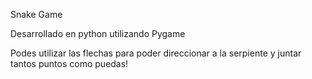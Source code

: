 Snake Game

Desarrollado en python utilizando Pygame

Podes utilizar las flechas para poder direccionar a la serpiente y juntar tantos puntos como puedas!
